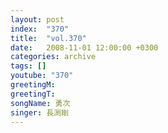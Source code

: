 ```yaml
---
layout: post
index:  "370"
title:  "vol.370"
date:   2008-11-01 12:00:00 +0300
categories: archive
tags: []
youtube: "370"
greetingM: 
greetingT: 
songName: 勇次
singer: 長渕剛
---
```

